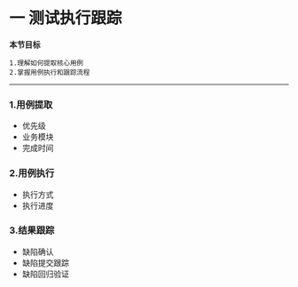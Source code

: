 # 一 测试执行跟踪

**本节目标**

```
1.理解如何提取核心用例
2.掌握用例执行和跟踪流程
```

---

### 1.用例提取

- 优先级
- 业务模块
- 完成时间

### 2.用例执行

- 执行方式
- 执行进度

### 3.结果跟踪

- 缺陷确认
- 缺陷提交跟踪
- 缺陷回归验证